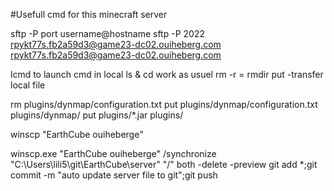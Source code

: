 #Usefull cmd for this minecraft server

sftp -P port username@hostname
sftp -P 2022 rpykt77s.fb2a59d3@game23-dc02.ouiheberg.com
rpykt77s.fb2a59d3@game23-dc02.ouiheberg.com

lcmd to launch cmd in local
ls & cd work as usuel
rm -r = rmdir
put -transfer local file

rm plugins/dynmap/configuration.txt
put plugins/dynmap/configuration.txt plugins/dynmap/
put plugins/*.jar plugins/


winscp "EarthCube ouiheberge"

winscp.exe "EarthCube ouiheberge" /synchronize "C:\Users\lili5\git\EarthCube\server\" "/" both -delete -preview
git add *;git commit -m "auto update server file to git";git push
